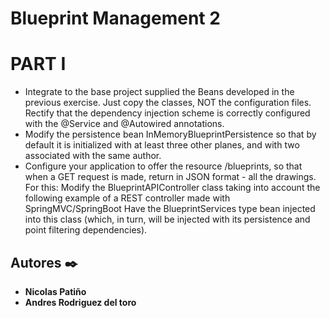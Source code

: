 # Blueprint Management 2

# PART I
* Integrate to the base project supplied the Beans developed in the previous exercise. Just copy the classes, NOT the configuration files. Rectify that the dependency injection scheme is correctly configured with the @Service and @Autowired annotations.
* Modify the persistence bean InMemoryBlueprintPersistence so that by default it is initialized with at least three other planes, and with two associated with the same author.
* Configure your application to offer the resource /blueprints, so that when a GET request is made, return in JSON format - all the drawings. For this:
Modify the BlueprintAPIController class taking into account the following example of a REST controller made with SpringMVC/SpringBoot
Have the BlueprintServices type bean injected into this class (which, in turn, will be injected with its persistence and point filtering dependencies).
## Autores ✒️

* **Nicolas Patiño** 
* **Andres Rodriguez del toro**

